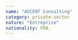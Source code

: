 ```yaml
---
name: "ASCENT Consulting"
category: private-sector
nature: "Entreprise"
nationality: FRA
---
```

    